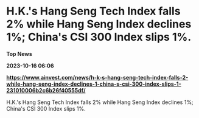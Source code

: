 # H.K.'s Hang Seng Tech Index falls 2% while Hang Seng Index declines 1%; China's CSI 300 Index slips 1%.
**Top News**

**2023-10-16 06:06**

**https://www.ainvest.com/news/h-k-s-hang-seng-tech-index-falls-2-while-hang-seng-index-declines-1-china-s-csi-300-index-slips-1-231010006b2c6b26f40555df/**

H.K.'s Hang Seng Tech Index falls 2% while Hang Seng Index declines 1%; China's CSI 300 Index slips 1%.